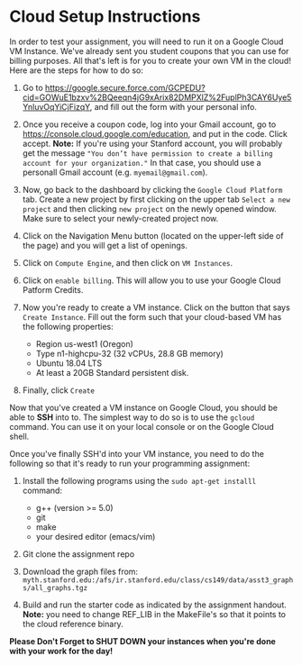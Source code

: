 # Cloud Setup Instructions #

In order to test your assignment, you will need to run it on a Google Cloud VM Instance. We've already sent you student coupons that you can use for billing purposes. All that's left is for you to create your own VM in the cloud! Here are the steps for how to do so: 

  1. Go to https://google.secure.force.com/GCPEDU?cid=GOWuE1bzxv%2BQeeqn4jG9xArix82DMPXlZ%2FuplPh3CAY6Uye5YnluvOqYiCjFizqY, and fill out the form with your personal info.
  
  2. Once you receive a coupon code, log into your Gmail account, go to https://console.cloud.google.com/education, and put in the code. Click accept. __Note:__ If you're using your Stanford account, you will probably get the message `"You don’t have permission to create a billing account for your organization."` In that case, you should use a personall Gmail account (e.g. `myemail@gmail.com`).
  
  3. Now, go back to the dashboard by clicking the `Google Cloud Platform` tab. Create a new project by first clicking on the upper tab `Select a new project` and then clicking `new project` on the newly opened window. Make sure to select your newly-created project now.
  
  4. Click on the Navigation Menu button (located on the upper-left side of the page) and you will get a list of openings. 
  
  5. Click on `Compute Engine`, and then click on `VM Instances`. 
  
  6. Click on `enable billing`. This will allow you to use your Google Cloud Patform Credits. 
  
  7. Now you're ready to create a VM instance. Click on the button that says `Create Instance`. Fill out the form such that your cloud-based VM has the following properties: 
       - Region us-west1 (Oregon)
       - Type n1-highcpu-32 (32 vCPUs, 28.8 GB memory) 
       - Ubuntu 18.04 LTS 
       - At least a 20GB Standard persistent disk.

  8. Finally, click `Create` 
  
Now that you've created a VM instance on Google Cloud, you should be able to __SSH__ into to. The simplest way to do so is to use the `gcloud` command. You can use it on your local console or on the Google Cloud shell. 

Once you've finally SSH'd into your VM instance, you need to do the following so that it's ready to run your programming assignment: 

  1. Install the following programs using the `sudo apt-get installl` command:
      - g++ (version >= 5.0)
      - git 
      - make
      - your desired editor (emacs/vim)
      
  2. Git clone the assignment repo 
  
  3. Download the graph files from: `myth.stanford.edu:/afs/ir.stanford.edu/class/cs149/data/asst3_graphs/all_graphs.tgz`
  
  4. Build and run the starter code as indicated by the assignment handout. __Note:__ you need to change  REF_LIB in the MakeFile's so that it points to the cloud reference binary. 
  
  
__Please Don't Forget to SHUT DOWN your instances when you're done with your work for the day!__
